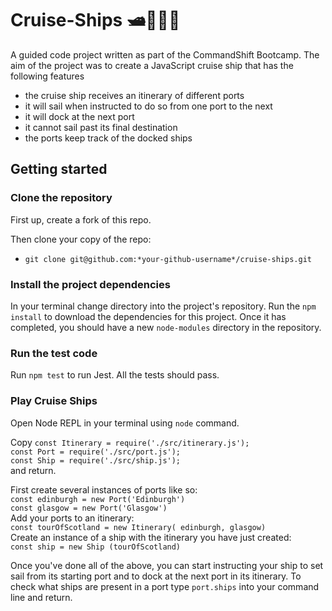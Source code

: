 # Cruise-Ships 🛥️🌊🐳🌅

A guided code project written as part of the CommandShift Bootcamp. The aim of the project was to create a JavaScript cruise ship that has the following features
- the cruise ship receives an itinerary of different ports
- it will sail when instructed to do so from one port to the next
- it will dock at the next port
- it cannot sail past its final destination
- the ports keep track of the docked ships 

## Getting started

### Clone the repository

First up, create a fork of this repo. 

Then clone your copy of the repo: 

- `git clone git@github.com:*your-github-username*/cruise-ships.git`

### Install the project dependencies 

In your terminal change directory into the project's repository. Run the `npm install` to download the dependencies for this project. Once it has completed, you should have a new `node-modules` directory in the repository. 

### Run the test code 

Run `npm test` to run Jest. All the tests should pass. 

### Play Cruise Ships

Open Node REPL in your terminal using `node` command. 

Copy  `const Itinerary = require('./src/itinerary.js');`   
      `const Port = require('./src/port.js');`   
      `const Ship = require('./src/ship.js');`  
and return.   

First create several instances of ports like so:    
`const edinburgh = new Port('Edinburgh')`    
`const glasgow = new Port('Glasgow')`    
Add your ports to an itinerary:    
`const tourOfScotland = new Itinerary( edinburgh, glasgow)`    
Create an instance of a ship with the itinerary you have just created:    
`const ship = new Ship (tourOfScotland)`    


Once you've done all of the above, you can start instructing your ship to set sail from its starting port and to dock at the next port in its itinerary. To check what ships are present in a port type `port.ships` into your command line and return. 